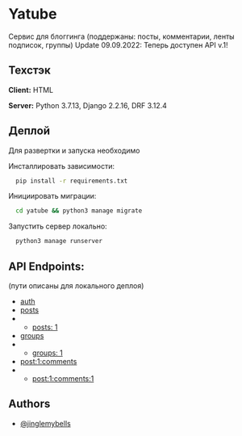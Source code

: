 
# Yatube

Сервис для блоггинга (поддержаны: посты, комментарии, ленты подписок, группы)
Update 09.09.2022: Теперь доступен API v.1!

## Техстэк

**Client:** HTML

**Server:** Python 3.7.13, Django 2.2.16, DRF 3.12.4


## Деплой

Для развертки и запуска необходимо

Инсталлировать зависимости:

```bash
  pip install -r requirements.txt
```
Инициировать миграции:
```bash
  cd yatube && python3 manage migrate
```
Запустить сервер локально:
```bash
  python3 manage runserver
```

## API Endpoints:
(пути описаны для локального деплоя)
- [auth](https://127.0.0.1/api/v1/api-token-auth/)
- [posts](https://127.0.0.1/api/v1/posts/)
- - [posts: 1](https://127.0.0.1/api/v1/posts/1/)
- [groups](https://127.0.0.1/api/v1/groups/)
- - [groups: 1](https://127.0.0.1/api/v1/gourps/1/)
- [post:1:comments](https://127.0.0.1/api/v1/posts/1/comments/)
- - [post:1:comments:1](https://127.0.0.1/api/v1/posts/1/comments/1/ )

## Authors

- [@jinglemybells](https://www.github.com/jinglemybells)

